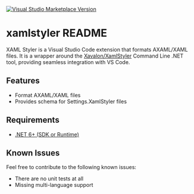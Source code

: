 [![Visual Studio Marketplace Version](https://img.shields.io/visual-studio-marketplace/v/dabbinavo.xamlstyler?include_prereleases&label=Visual%20Studio%20Code%20Marketplace)](https://marketplace.visualstudio.com/items?itemName=dabbinavo.xamlstyler)

# xamlstyler README

XAML Styler is a Visual Studio Code extension that formats AXAML/XAML files. It is a wrapper around the [Xavalon/XamlStyler](https://github.com/Xavalon/XamlStyler) Command Line .NET tool, providing seamless integration with VS Code.

## Features

- Format AXAML/XAML files
- Provides schema for Settings.XamlStyler files

## Requirements

- [.NET 6+ (SDK or Runtime)](https://dotnet.microsoft.com/en-us/download)

## Known Issues

Feel free to contribute to the following known issues:

- There are no unit tests at all
- Missing multi-language support
